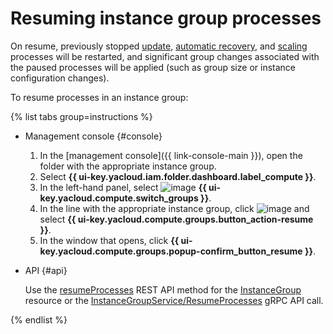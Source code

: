 # Resuming instance group processes

On resume, previously stopped [update](../../concepts/instance-groups/deploy/), [automatic recovery](../../concepts/instance-groups/autohealing.md), and [scaling](../../concepts/instance-groups/policies/scale-policy.md) processes will be restarted, and significant group changes associated with the paused processes will be applied (such as group size or instance configuration changes).

To resume processes in an instance group:

{% list tabs group=instructions %}

- Management console {#console}

   1. In the [management console]({{ link-console-main }}), open the folder with the appropriate instance group.
   1. Select **{{ ui-key.yacloud.iam.folder.dashboard.label_compute }}**.
   1. In the left-hand panel, select ![image](../../../_assets/compute/vm-group-pic.svg) **{{ ui-key.yacloud.compute.switch_groups }}**.
   1. In the line with the appropriate instance group, click ![image](../../../_assets/horizontal-ellipsis.svg) and select **{{ ui-key.yacloud.compute.groups.button_action-resume }}**.
   1. In the window that opens, click **{{ ui-key.yacloud.compute.groups.popup-confirm_button_resume }}**.

- API {#api}

   Use the [resumeProcesses](../../api-ref/InstanceGroup/resumeProcesses.md) REST API method for the [InstanceGroup](../../api-ref/InstanceGroup/index.md) resource or the [InstanceGroupService/ResumeProcesses](../../api-ref/grpc/instance_group_service.md#ResumeProcesses) gRPC API call.

{% endlist %}